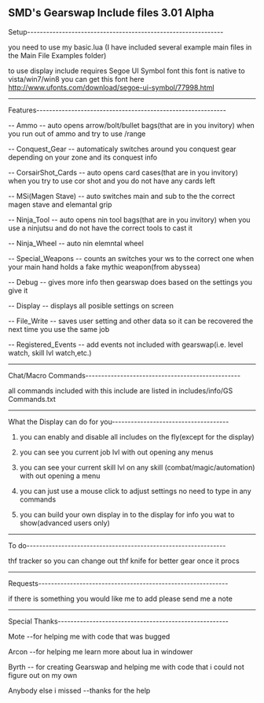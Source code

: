 SMD's Gearswap Include files
3.01 Alpha
-------------------------------------------------------------------
Setup--------------------------------------------------------------

you need to use my basic.lua (I have included several example main files in the Main File Examples folder)

to use display include requires Segoe UI Symbol font
this font is native to vista/win7/win8
you can get this font here http://www.ufonts.com/download/segoe-ui-symbol/77998.html

--------------------------------------------------------------------
Features------------------------------------------------------------

-- Ammo -- auto opens arrow/bolt/bullet bags(that are in you invitory) when you run out of ammo and try to use /range

-- Conquest_Gear -- automaticaly switches around you conquest gear depending on your zone and its conquest info

-- CorsairShot_Cards -- auto opens card cases(that are in you invitory) when you try to use cor shot and you do not have any cards left

-- MSi(Magen Stave) -- auto switches main and sub to the the correct magen stave and elemantal grip

-- Ninja_Tool -- auto opens nin tool bags(that are in you invitory) when you use a ninjutsu and do not have the correct tools to cast it

-- Ninja_Wheel -- auto nin elemntal wheel

-- Special_Weapons -- counts an switches your ws to the correct one when your main hand holds a fake mythic weapon(from abyssea)

-- Debug -- gives more info then gearswap does based on the settings you give it

-- Display -- displays all posible settings on screen

-- File_Write -- saves user setting and other data so it can be recovered the next time you use the same job

-- Registered_Events -- add events not included with gearswap(i.e. level watch, skill lvl watch,etc.)

--------------------------------------------------------------------
Chat/Macro Commands-------------------------------------------------

all commands included with this include are listed in includes/info/GS Commands.txt

--------------------------------------------------------------------
What the Display can do for you-------------------------------------

1. you can enably and disable all includes on the fly(except for the display)

2. you can see you current job lvl with out opening any menus

3. you can see your current skill lvl on any skill (combat/magic/automation) with out opening a menu

4. you can just use a mouse click to adjust settings no need to type in any commands

5. you can build your own display in to the display for info you wat to show(advanced users only)

--------------------------------------------------------------------
To do---------------------------------------------------------------

thf tracker so you can change out thf knife for better gear once it procs

--------------------------------------------------------------------
Requests------------------------------------------------------------

if there is something you would like me to add please send me a note

--------------------------------------------------------------------
Special Thanks------------------------------------------------------

Mote --for helping me with code that was bugged

Arcon --for helping me learn more about lua in windower

Byrth -- for creating Gearswap and helping me with code that i could not figure out on my own

Anybody else i missed --thanks for the help
